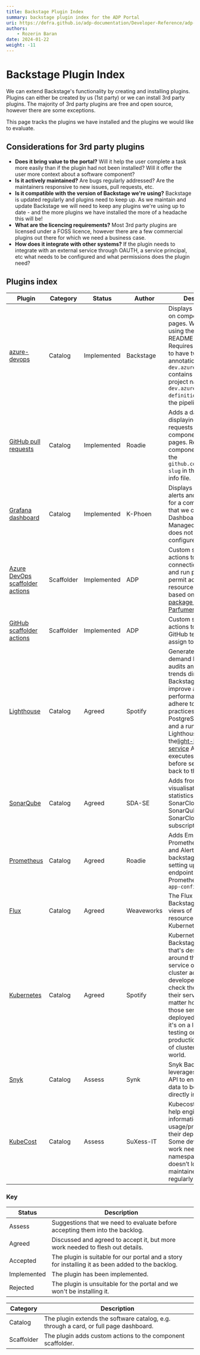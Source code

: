 ```yaml
---
title: Backstage Plugin Index
summary: backstage plugin index for the ADP Portal
uri: https://defra.github.io/adp-documentation/Developer-Reference/adp-portal/ongoing-development//
authors:
    - Rozerin Baran
date: 2024-01-22
weight: -11
---
```

# Backstage Plugin Index

We can extend Backstage's functionality by creating and installing plugins. Plugins can either be created by us (1st party) or we can install 3rd party plugins. The majority of 3rd party plugins are free and open source, however there are some exceptions.

This page tracks the plugins we have installed and the plugins we would like to evaluate.

## Considerations for 3rd party plugins

* **Does it bring value to the portal?** Will it help the user complete a task more easily than if the plugin had not been installed? Will it offer the user more context about a software component?
* **Is it actively maintained?** Are bugs regularly addressed? Are the maintainers responsive to new issues, pull requests, etc.
* **Is it compatible with the version of Backstage we're using?** Backstage is updated regularly and plugins need to keep up. As we maintain and update Backstage we will need to keep any plugins we're using up to date - and the more plugins we have installed the more of a headache this will be!
* **What are the licencing requirements?** Most 3rd party plugins are licensed under a FOSS licence, however there are a few commercial plugins out there for which we need a business case.
* **How does it integrate with other systems?** If the plugin needs to integrate with an external service through OAUTH, a service principal, etc what needs to be configured and what permissions does the plugin need?

## Plugins index

| Plugin                                                                                                                                                              | Category   | Status      | Author     | Description                                                                                                                                                                                                                                                                                                                                                                         |
| ------------------------------------------------------------------------------------------------------------------------------------------------------------------- | ---------- | ----------- | ---------- | ----------------------------------------------------------------------------------------------------------------------------------------------------------------------------------------------------------------------------------------------------------------------------------------------------------------------------------------------------------------------------------- |
| [azure-devops](https://github.com/backstage/backstage/tree/master/plugins/azure-devops)                                                                                | Catalog    | Implemented | Backstage  | Displays Pipeline runs on component entity pages. We're not using the repos or README features. Requires components to have two annotations -`dev.azure.com/project` contains the ADO project name and `dev.azure.com/build-definition` contains the pipeline name.                                                                                                             |
| [GitHub pull requests](https://github.com/RoadieHQ/roadie-backstage-plugins/tree/main/plugins/frontend/backstage-plugin-github-pull-requests)                          | Catalog    | Implemented | Roadie     | Adds a dashboard displaying GitHub pull requests on component entity pages. Requires components to have the `github.com/project-slug` in their catalog-info file.                                                                                                                                                                                                                 |
| [Grafana dashboard](https://github.com/K-Phoen/backstage-plugin-grafana)                                                                                               | Catalog    | Implemented | K-Phoen    | Displays Grafana alerts and dashboards for a component. Note that we cannot use the Dashboard embed - Managed Grafana does not allow us to configure embedding.                                                                                                                                                                                                                     |
| [Azure DevOps scaffolder actions](https://github.com/DEFRA/adp-portal/tree/main/app/plugins/scaffolder-backend-module-adp-scaffolder-actions/src/actions/azure-devops) | Scaffolder | Implemented | ADP        | Custom scaffolder actions to get service connections, create and run pipelines, and permit access to ADO resources. Loosely based on the[3rd party package by Parfumerie Douglas](https://github.com/Parfuemerie-Douglas/scaffolder-backend-module-azure-pipelines).                                                                                                                   |
| [GitHub scaffolder actions](https://github.com/DEFRA/adp-portal/tree/main/app/plugins/scaffolder-backend-module-adp-scaffolder-actions/src/actions/github)             | Scaffolder | Implemented | ADP        | Custom scaffolder actions to create GitHub teams and assign to repositories.                                                                                                                                                                                                                                                                                                        |
| [Lighthouse](https://github.com/backstage/backstage/tree/master/plugins/lighthouse)                                                                                    | Catalog    | Agreed      | Spotify    | Generates on-demand Lighthouse audits and tracks trends directly in Backstage. Helps to improve accessibility, performance and adhere to best practices. Requires PostgreSQL database and a running Lighthouse instance of the[light-house-audit-service](https://github.com/spotify/lighthouse-audit-service) API which executes the tests before sending results back to the plugin. |
| [SonarQube](https://github.com/backstage/backstage/tree/master/plugins/sonarqube)                                                                                      | Catalog    | Agreed      | SDA-SE     | Adds frontend visualisation of code statistics from SonarCloud or SonarQube. Requires SonarCloud subscription                                                                                                                                                                                                                                                                       |
| [Prometheus](https://www.npmjs.com/package/@roadiehq/backstage-plugin-prometheus?activeTab=readme)                                                                     | Catalog    | Agreed      | Roadie     | Adds Embedded Prometheus Graphs and Alerts into backstage. Requires setting up a new proxy endpoint for the Prometheus API in the `app-config.yaml`                                                                                                                                                                                                                               |
| [Flux](https://github.com/weaveworks/weaveworks-backstage/tree/main/plugins/backstage-plugin-flux#readme)                                                              | Catalog    | Agreed      | Weaveworks | The Flux plugin for Backstage provides views of Flux resources available in Kubernetes clusters.                                                                                                                                                                                                                                                                                    |
| [Kubernetes](https://backstage.io/docs/features/kubernetes/)                                                                                                           | Catalog    | Agreed      | Spotify    | Kubernetes in Backstage is a tool that's designed around the needs of service owners, not cluster admins. Now developers can easily check the health of their services no matter how or where those services are deployed — whether it's on a local host for testing or in production on dozens of clusters around the world.                                                      |
| [Snyk](https://github.com/snyk-tech-services/backstage-plugin-snyk/blob/main/README.md)                                                                                | Catalog    | Assess      | Synk       | Snyk Backstage plugin leverages the Snyk API to enable Snyk data to be visualized directly in Backstage.                                                                                                                                                                                                                                                                            |
| [KubeCost](https://github.com/suxess-it/backstage-plugin-kubecost/blob/main/README.md)                                                                                 | Catalog    | Assess      | SuXess-IT  | Kubecost is a plugin to help engineers get information about cost usage/prediction of their deployment. Some development work needed around namespaces. It doesn’t look regularly maintained or updated regularly                                                                                                                                                                  |

### Key

| Status      | Description                                                                                       |
| ----------- | ------------------------------------------------------------------------------------------------- |
| Assess      | Suggestions that we need to evaluate before accepting them into the backlog.                      |
| Agreed      | Discussed and agreed to accept it, but more work needed to flesh out details.                     |
| Accepted    | The plugin is suitable for our portal and a story for installing it as been added to the backlog. |
| Implemented | The plugin has been implemented.                                                                  |
| Rejected    | The plugin is unsuitable for the portal and we won't be installing it.                            |

| Category   | Description                                                                           |
| ---------- | ------------------------------------------------------------------------------------- |
| Catalog    | The plugin extends the software catalog, e.g. through a card, or full page dashboard. |
| Scaffolder | The plugin adds custom actions to the component scaffolder.                           |
